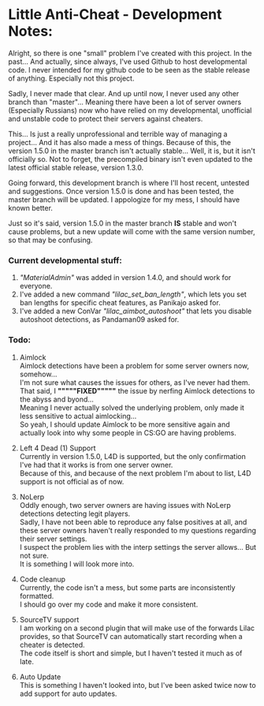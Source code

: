 # Little Anti-Cheat - Development Notes:

Alright, so there is one "small" problem I've created with this project.
In the past... And actually, since always, I've used Github to host developmental code.
I never intended for my github code to be seen as the stable release of anything.
Especially not this project.

Sadly, I never made that clear.
And up until now, I never used any other branch than "master"...
Meaning there have been a lot of server owners (Especially Russians) now who have relied on my developmental, unofficial and unstable code to protect their servers against cheaters.

This... Is just a really unprofessional and terrible way of managing a project...
And it has also made a mess of things. Because of this, the version 1.5.0 in the master branch isn't actually stable... Well, it is, but it isn't officially so.
Not to forget, the precompiled binary isn't even updated to the latest official stable release, version 1.3.0.

Going forward, this development branch is where I'll host recent, untested and suggestions.
Once version 1.5.0 is done and has been tested, the master branch will be updated.
I appologize for my mess, I should have known better.

Just so it's said, version 1.5.0 in the master branch **IS** stable and won't cause problems, but a new update will come with the same version number, so that may be confusing.

### Current developmental stuff:
1. *"MaterialAdmin"* was added in version 1.4.0, and should work for everyone.
2. I've added a new command *"lilac_set_ban_length"*, which lets you set ban lengths for specific cheat features, as Panikajo asked for.
3. I've added a new ConVar *"lilac_aimbot_autoshoot"* that lets you disable autoshoot detections, as Pandaman09 asked for.


### Todo:
1. Aimlock\
Aimlock detections have been a problem for some server owners now, somehow...\
I'm not sure what causes the issues for others, as I've never had them.\
That said, I **"""""FIXED"""""** the issue by nerfing Aimlock detections to the abyss and byond...\
Meaning I never actually solved the underlying problem, only made it less sensitive to actual aimlocking...\
So yeah, I should update Aimlock to be more sensitive again and actually look into why some people in CS:GO are having problems.

2. Left 4 Dead (1) Support\
Currently in version 1.5.0, L4D is supported, but the only confirmation I've had that it works is from one server owner.\
Because of this, and because of the next problem I'm about to list, L4D support is not official as of now.

3. NoLerp\
Oddly enough, two server owners are having issues with NoLerp detections detecting legit players.\
Sadly, I have not been able to reproduce any false positives at all, and these server owners haven't really responded to my questions regarding their server settings.\
I suspect the problem lies with the interp settings the server allows... But not sure.\
It is something I will look more into.

4. Code cleanup\
Currently, the code isn't a mess, but some parts are inconsistently formatted.\
I should go over my code and make it more consistent.

5. SourceTV support\
I am working on a second plugin that will make use of the forwards Lilac provides, so that SourceTV can automatically start recording when a cheater is detected.\
The code itself is short and simple, but I haven't tested it much as of late.

6. Auto Update\
This is something I haven't looked into, but I've been asked twice now to add support for auto updates.
